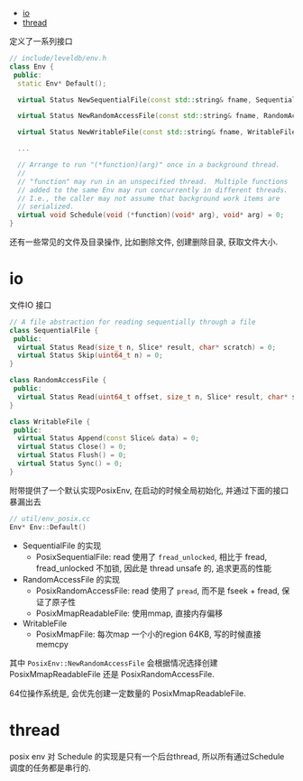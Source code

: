 - [io](#io)
- [thread](#thread)

定义了一系列接口
```cpp
// include/leveldb/env.h
class Env {
 public:
  static Env* Default();

  virtual Status NewSequentialFile(const std::string& fname, SequentialFile** result) = 0;

  virtual Status NewRandomAccessFile(const std::string& fname, RandomAccessFile** result) = 0;

  virtual Status NewWritableFile(const std::string& fname, WritableFile** result) = 0;

  ...

  // Arrange to run "(*function)(arg)" once in a background thread.
  //
  // "function" may run in an unspecified thread.  Multiple functions
  // added to the same Env may run concurrently in different threads.
  // I.e., the caller may not assume that background work items are
  // serialized.
  virtual void Schedule(void (*function)(void* arg), void* arg) = 0;
}
```
还有一些常见的文件及目录操作, 比如删除文件, 创建删除目录, 获取文件大小.

# io
文件IO 接口
```cpp
// A file abstraction for reading sequentially through a file
class SequentialFile {
 public:
  virtual Status Read(size_t n, Slice* result, char* scratch) = 0;
  virtual Status Skip(uint64_t n) = 0;
}

class RandomAccessFile {
 public:
  virtual Status Read(uint64_t offset, size_t n, Slice* result, char* scratch) const = 0;
}

class WritableFile {
 public:
  virtual Status Append(const Slice& data) = 0;
  virtual Status Close() = 0;
  virtual Status Flush() = 0;
  virtual Status Sync() = 0;
}
```

附带提供了一个默认实现PosixEnv, 在启动的时候全局初始化, 并通过下面的接口暴漏出去
```cpp
// util/env_posix.cc
Env* Env::Default()
```

- SequentialFile 的实现
  - PosixSequentialFile: read 使用了 `fread_unlocked`, 相比于 fread, fread_unlocked 不加锁, 因此是 thread unsafe 的,
    追求更高的性能
- RandomAccessFile 的实现
  - PosixRandomAccessFile: read 使用了 `pread`, 而不是 fseek + fread, 保证了原子性
  - PosixMmapReadableFile: 使用mmap, 直接内存偏移
- WritableFile
  - PosixMmapFile: 每次map 一个小的region 64KB, 写的时候直接 memcpy

其中 `PosixEnv::NewRandomAccessFile` 会根据情况选择创建 PosixMmapReadableFile 还是 PosixRandomAccessFile.

64位操作系统是, 会优先创建一定数量的 PosixMmapReadableFile.

# thread
posix env 对 Schedule 的实现是只有一个后台thread, 所以所有通过Schedule 调度的任务都是串行的.


